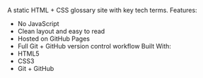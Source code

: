 A static HTML + CSS glossary site with key tech terms.
Features:
- No JavaScript
- Clean layout and easy to read
- Hosted on GitHub Pages
- Full Git + GitHub version control workflow
Built With:
- HTML5
- CSS3
- Git + GitHub

